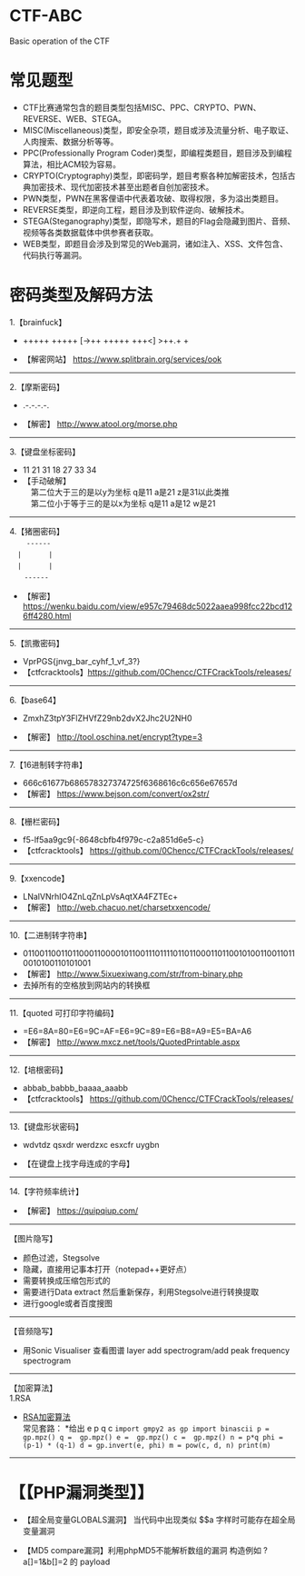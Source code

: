 # CTF-ABC
Basic operation of the CTF    
# 常见题型    
* CTF比赛通常包含的题目类型包括MISC、PPC、CRYPTO、PWN、REVERSE、WEB、STEGA。   
* MISC(Miscellaneous)类型，即安全杂项，题目或涉及流量分析、电子取证、人肉搜索、数据分析等等。  
* PPC(Professionally Program Coder)类型，即编程类题目，题目涉及到编程算法，相比ACM较为容易。   
* CRYPTO(Cryptography)类型，即密码学，题目考察各种加解密技术，包括古典加密技术、现代加密技术甚至出题者自创加密技术。  
* PWN类型，PWN在黑客俚语中代表着攻破、取得权限，多为溢出类题目。   
* REVERSE类型，即逆向工程，题目涉及到软件逆向、破解技术。    
* STEGA(Steganography)类型，即隐写术，题目的Flag会隐藏到图片、音频、视频等各类数据载体中供参赛者获取。   
* WEB类型，即题目会涉及到常见的Web漏洞，诸如注入、XSS、文件包含、代码执行等漏洞。  

# 密码类型及解码方法

1.【brainfuck】    
* +++++ +++++ [->++ +++++ +++<] >++.+ +   

* 【解密网站】       https://www.splitbrain.org/services/ook
---
2.【摩斯密码】      
* .-.-.-.-.     

* 【解密】         http://www.atool.org/morse.php
---
3.【键盘坐标密码】   
* 11 21 31 18 27 33 34
* 【手动破解】    
　第二位大于三的是以y为坐标 q是11 a是21 z是31以此类推  
　第二位小于等于三的是以x为坐标 q是11 a是12 w是21 
---
4.【猪圈密码】     
　 ``　------　``    
 　`` |　　　　| ``     
 　`` |　　　　| ``    
 　``　------　``
  
* 【解密】          https://wenku.baidu.com/view/e957c79468dc5022aaea998fcc22bcd126ff4280.html  
---
5.【凯撒密码】     
* VprPGS{jnvg_bar_cyhf_1_vf_3?}   
* 【ctfcracktools】https://github.com/0Chencc/CTFCrackTools/releases/
***

6.【base64】       
* ZmxhZ3tpY3FlZHVfZ29nb2dvX2Jhc2U2NH0
 
* 【解密】         http://tool.oschina.net/encrypt?type=3
***

7.【16进制转字符串】 
* 666c61677b686578327374725f6368616c6c656e67657d 
* 【解密】           https://www.bejson.com/convert/ox2str/
***

8.【栅栏密码】      
* f5-lf5aa9gc9{-8648cbfb4f979c-c2a851d6e5-c}
* 【ctfcracktools】 https://github.com/0Chencc/CTFCrackTools/releases/
***

9.【xxencode】      
* LNalVNrhIO4ZnLqZnLpVsAqtXA4FZTEc+
* 【解密】          http://web.chacuo.net/charsetxxencode/
***

10.【二进制转字符串】  
* 01100110011011000110000101100111011110110110001101100101001100110110010100110101001
* 【解密】            http://www.5ixuexiwang.com/str/from-binary.php   
* 去掉所有的空格放到网站内的转换框
***

11.【quoted 可打印字符编码】     
* =E6=8A=80=E6=9C=AF=E6=9C=89=E6=B8=A9=E5=BA=A6
* 【解密】                  http://www.mxcz.net/tools/QuotedPrintable.aspx
***

12.【培根密码】              
* abbab_babbb_baaaa_aaabb
* 【ctfcracktools】        https://github.com/0Chencc/CTFCrackTools/releases/
***

13.【键盘形状密码】         
* wdvtdz  qsxdr werdzxc  esxcfr uygbn

* 【在键盘上找字母连成的字母】
***
14.【字符频率统计】
* 【解密】 https://quipqiup.com/
---
【图片隐写】            
* 颜色过滤，Stegsolve    
* 隐藏，直接用记事本打开（notepad++更好点） 
* 需要转换成压缩包形式的
* 需要进行Data extract 然后重新保存，利用Stegsolve进行转换提取
* 进行google或者百度搜图
---
【音频隐写】   
* 用Sonic Visualiser 查看图谱 layer add spectrogram/add peak frequency spectrogram
***
【加密算法】   
1.RSA    
* [RSA加密算法](https://zh.wikipedia.org/wiki/RSA%E5%8A%A0%E5%AF%86%E6%BC%94%E7%AE%97%E6%B3%95)   
常见套路：
*给出 e p q c 
`import gmpy2 as gp
import binascii
p =  gp.mpz()
q =  gp.mpz()
e =  gp.mpz()
c =  gp.mpz()
n = p*q
phi = (p-1) * (q-1)
d = gp.invert(e, phi)
m = pow(c, d, n)
print(m)`


---
# 【【PHP漏洞类型】】


* 【超全局变量GLOBALS漏洞】 当代码中出现类似 $$a 字样时可能存在超全局变量漏洞

* 【MD5 compare漏洞】利用phpMD5不能解析数组的漏洞 构造例如 ?a[]=1&b[]=2 的 payload






 
  
